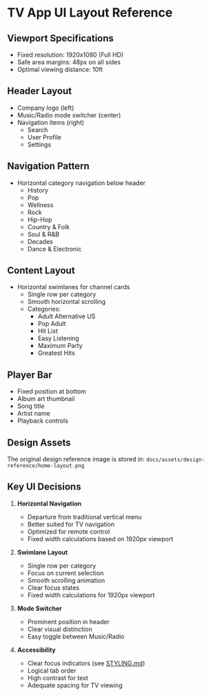 # TV App UI Layout Reference

## Viewport Specifications
- Fixed resolution: 1920x1080 (Full HD)
- Safe area margins: 48px on all sides
- Optimal viewing distance: 10ft

## Header Layout
- Company logo (left)
- Music/Radio mode switcher (center)
- Navigation items (right)
  - Search
  - User Profile
  - Settings

## Navigation Pattern
- Horizontal category navigation below header
  - History
  - Pop
  - Wellness
  - Rock
  - Hip-Hop
  - Country & Folk
  - Soul & R&B
  - Decades
  - Dance & Electronic

## Content Layout
- Horizontal swimlanes for channel cards
  - Single row per category
  - Smooth horizontal scrolling
  - Categories:
    - Adult Alternative US
    - Pop Adult
    - Hit List
    - Easy Listening
    - Maximum Party
    - Greatest Hits

## Player Bar
- Fixed position at bottom
- Album art thumbnail
- Song title
- Artist name
- Playback controls

## Design Assets
The original design reference image is stored in:
`docs/assets/design-reference/home-layout.png`

## Key UI Decisions
1. **Horizontal Navigation**
   - Departure from traditional vertical menu
   - Better suited for TV navigation
   - Optimized for remote control
   - Fixed width calculations based on 1920px viewport

2. **Swimlane Layout**
   - Single row per category
   - Focus on current selection
   - Smooth scrolling animation
   - Clear focus states
   - Fixed width calculations for 1920px viewport

3. **Mode Switcher**
   - Prominent position in header
   - Clear visual distinction
   - Easy toggle between Music/Radio

4. **Accessibility**
   - Clear focus indicators (see [STYLING.md](./STYLING.md))
   - Logical tab order
   - High contrast for text
   - Adequate spacing for TV viewing 